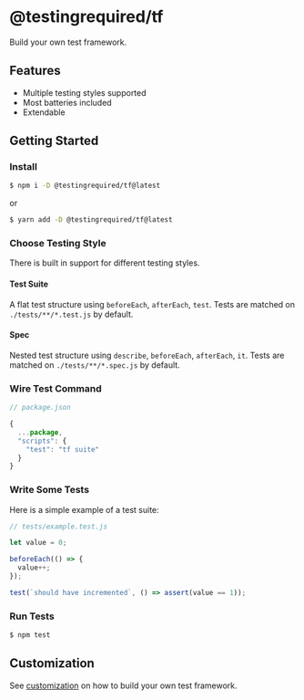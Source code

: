 # @testingrequired/tf

Build your own test framework.

## Features

- Multiple testing styles supported
- Most batteries included
- Extendable

## Getting Started

### Install

```bash
$ npm i -D @testingrequired/tf@latest
```

or

```bash
$ yarn add -D @testingrequired/tf@latest
```

### Choose Testing Style

There is built in support for different testing styles.

#### Test Suite

A flat test structure using `beforeEach`, `afterEach`, `test`. Tests are matched on `./tests/**/*.test.js` by default.

#### Spec

Nested test structure using `describe`, `beforeEach`, `afterEach`, `it`. Tests are matched on `./tests/**/*.spec.js` by default.

### Wire Test Command

```javascript
// package.json

{
  ...package,
  "scripts": {
    "test": "tf suite"
  }
}
```

### Write Some Tests

Here is a simple example of a test suite:

```javascript
// tests/example.test.js

let value = 0;

beforeEach(() => {
  value++;
});

test(`should have incremented`, () => assert(value == 1));
```

### Run Tests

```bash
$ npm test
```

## Customization

See [customization](CUSTOMIZATION.md) on how to build your own test framework.
